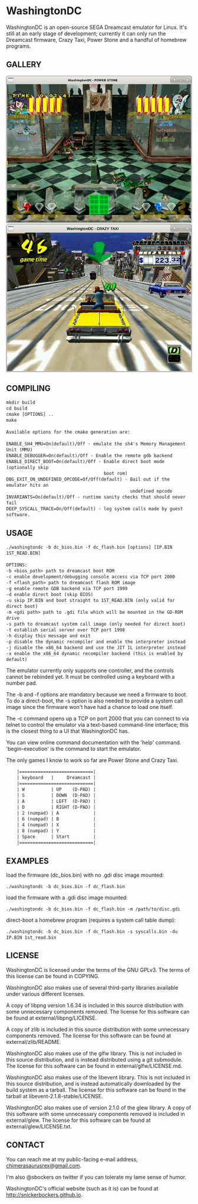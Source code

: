 # WashingtonDC

WashingtonDC is an open-source SEGA Dreamcast emulator for Linux.  It's still at
an early stage of development; currently it can only run the Dreamcast firmware,
Crazy Taxi, Power Stone and a handful of homebrew programs.

## GALLERY
![Alt text](media/washingtondc_power_stone_in_game.png "Power Stone")
![Alt text](media/washingtondc_crazy_taxi_in_game.png "Crazy Taxi")

## COMPILING
```
mkdir build
cd build
cmake [OPTIONS] ..
make

Available options for the cmake generation are:

ENABLE_SH4_MMU=On(default)/Off - emulate the sh4's Memory Management Unit (MMU)
ENABLE_DEBUGGER=On(default)/Off - Enable the remote gdb backend
ENABLE_DIRECT_BOOT=On(default)/Off - Enable direct boot mode (optionally skip
                                     boot rom)
DBG_EXIT_ON_UNDEFINED_OPCODE=Of/Off(default) - Bail out if the emulator hits an
                                               undefined opcode
INVARIANTS=On(default)/Off - runtime sanity checks that should never fail
DEEP_SYSCALL_TRACE=On/Off(default) - log system calls made by guest software.
```
## USAGE
```
./washingtondc -b dc_bios.bin -f dc_flash.bin [options] [IP.BIN 1ST_READ.BIN]

OPTIONS:
-b <bios_path> path to dreamcast boot ROM
-c enable development/debugging console access via TCP port 2000
-f <flash_path> path to dreamcast flash ROM image
-g enable remote GDB backend via TCP port 1999
-d enable direct boot (skip BIOS)
-u skip IP.BIN and boot straight to 1ST_READ.BIN (only valid for direct boot)
-m <gdi path> path to .gdi file which will be mounted in the GD-ROM drive
-s path to dreamcast system call image (only needed for direct boot)
-t establish serial server over TCP port 1998
-h display this message and exit
-p disable the dynamic recompiler and enable the interpreter instead
-j disable the x86_64 backend and use the JIT IL interpreter instead
-x enable the x86_64 dynamic recompiler backend (this is enabled by default)

```
The emulator currently only supports one controller, and the controls cannot be
rebinded yet.  It must be controlled using a keyboard with a number pad.

The -b and -f options are mandatory because we need a firmware to boot.  To do a
direct-boot, the -s option is also needed to provide a system call image since
the firmware won't have had a chance to load one itself.

The -c command opens up a TCP on port 2000 that you can connect to via telnet to
control the emulator via a text-based command-line interface; this is the
closest thing to a UI that WashingtonDC has.

You can view online command documentation with the 'help' command.
'begin-execution' is the command to start the emulator.

The only games I know to work so far are Power Stone and Crazy Taxi.

```
    |============================|
    | keyboard   |     Dreamcast |
    |============================|
    | W          | UP    (D-PAD) |
    | S          | DOWN  (D-PAD) |
    | A          | LEFT  (D-PAD) |
    | D          | RIGHT (D-PAD) |
    | 2 (numpad) | A             |
    | 6 (numpad) | B             |
    | 4 (numpad) | X             |
    | 8 (numpad) | Y             |
    | Space      | Start         |
    |============================|

```
## EXAMPLES
load the firmware (dc_bios.bin) with no .gdi disc image mounted:
```
./washingtondc -b dc_bios.bin -f dc_flash.bin
```
load the firmware with a .gdi disc image mounted:
```
./washingtondc -b dc_bios.bin -f dc_flash.bin -m /path/to/disc.gdi
```
direct-boot a homebrew program (requires a system call table dump):
```
./washingtondc -b dc_bios.bin -f dc_flash.bin -s syscalls.bin -du IP.BIN 1st_read.bin
```
## LICENSE
WashingtonDC is licensed under the terms of the GNU GPLv3.  The terms of this
license can be found in COPYING.

WashingtonDC also makes use of several third-party libraries available under
various different licenses.

A copy of libpng version 1.6.34 is included in this source distribution with
some unnecessary components removed.  The license for this software can be
found at external/libpng/LICENSE.

A copy of zlib is included in this source distribution with some unnecessary
components removed.  The license for this software can be found at
external/zlib/README.

WashingtonDC also makes use of the glfw library.  This is not included in this
source distribution, and is instead distributed using a git submodule.  The
license for this software can be found in external/glfw/LICENSE.md.

WashingtonDC also makes use of the libevent library.  This is not included in
this source distribution, and is instead automatically downloaded by the build
system as a tarball.  The license for this software can be found in the tarball
at libevent-2.1.8-stable/LICENSE.

WashingtonDC also makes use of version 2.1.0 of the glew library.  A copy of
this software with some unnecessary components removed is included in
external/glew.  The license for this software can be found at
external/glew/LICENSE.txt.

## CONTACT
You can reach me at my public-facing e-mail address, chimerasaurusrex@gmail.com.

I'm also @sbockers on twitter if you can tolerate my lame sense of humor.

WashingtonDC's official website (such as it is) can be found at http://snickerbockers.github.io.

